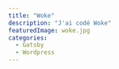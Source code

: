 ```yaml
---
title: "Woke"
description: "J'ai codé Woke"
featuredImage: woke.jpg
categories: 
  - Gatsby
  - Wordpress
---
```

